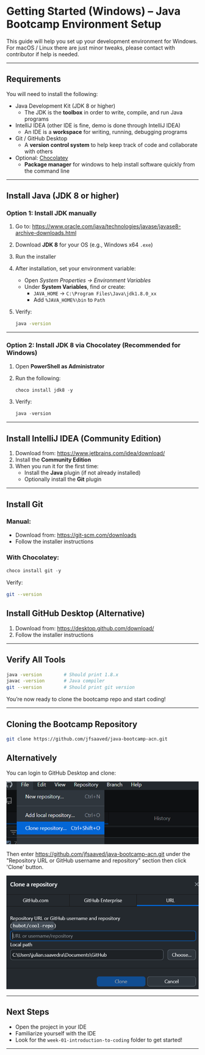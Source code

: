 # Getting Started (Windows) – Java Bootcamp Environment Setup

This guide will help you set up your development environment for Windows. For macOS / Linux there are just minor tweaks, please contact with contributor if help is needed.

---
## Requirements

You will need to install the following:
- Java Development Kit (JDK 8 or higher)
	- The JDK is the **toolbox** in order to write, compile, and run Java programs
- IntelliJ IDEA (other IDE is fine, demo is done through IntelliJ IDEA)
	- An IDE is a **workspace** for writing, running, debugging programs
- Git / GitHub Desktop
	- A **version control system** to help keep track of code and collaborate with others
- Optional: [Chocolatey](https://chocolatey.org/install)
	- **Package manager** for windows to help install software quickly from the command line

---
## Install Java (JDK 8 or higher)

### Option 1: Install JDK **manually**

1. Go to: https://www.oracle.com/java/technologies/javase/javase8-archive-downloads.html
2. Download **JDK 8** for your OS (e.g., Windows x64 `.exe`)
3. Run the installer
4. After installation, set your environment variable:
   - Open *System Properties → Environment Variables*
   - Under **System Variables**, find or create:
     - `JAVA_HOME` → `C:\Program Files\Java\jdk1.8.0_xx`
     - Add `%JAVA_HOME%\bin` to `Path`

5. Verify:
   ```bash
   java -version
   ```

---
### Option 2: Install JDK 8 via **Chocolatey** (Recommended for Windows)

1. Open **PowerShell as Administrator**
2. Run the following:
   ```powershell
   choco install jdk8 -y
   ```

3. Verify:
   ```powershell
   java -version
   ```

---
## Install IntelliJ IDEA (Community Edition)

1. Download from: https://www.jetbrains.com/idea/download/
2. Install the **Community Edition**
3. When you run it for the first time:
   - Install the **Java** plugin (if not already installed)
   - Optionally install the **Git** plugin

---
## Install Git

### Manual:
- Download from: https://git-scm.com/downloads
- Follow the installer instructions
### With Chocolatey:
```powershell
choco install git -y
```

Verify:
```bash
git --version
```

## Install GitHub Desktop (Alternative)

1. Download from: https://desktop.github.com/download/
2. Follow the installer instructions

---
## Verify All Tools

```bash
java -version        # Should print 1.8.x
javac -version       # Java compiler
git --version        # Should print git version
```

You’re now ready to clone the bootcamp repo and start coding!

---
## Cloning the Bootcamp Repository

```bash
git clone https://github.com/jfsaaved/java-bootcamp-acn.git
```

## Alternatively

You can login to GitHub Desktop and clone:

![Pasted image 20250519144738.png](Pasted%20image%2020250519144738.png)

Then enter https://github.com/jfsaaved/java-bootcamp-acn.git under the "Repository URL or GitHub username and repository" section then click 'Clone' button.

![Pasted image 20250519144828.png](Pasted%20image%2020250519144828.png)

---
## Next Steps

- Open the project in your IDE
- Familiarize yourself with the IDE
- Look for the `week-01-introduction-to-coding` folder to get started!

---